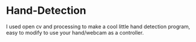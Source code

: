# Hand-Detection
I used open cv and processing to make a cool little hand detection program, easy to modify to use your hand/webcam as a controller.
